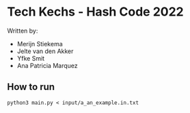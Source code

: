 # Tech Kechs - Hash Code 2022
Written by:
- Merijn Stiekema
- Jelte van den Akker
- Yfke Smit
- Ana Patricia Marquez 

## How to run
`python3 main.py < input/a_an_example.in.txt`
